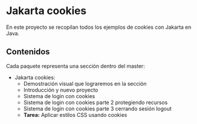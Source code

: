 # Jakarta cookies

En este proyecto se recopilan todos los ejemplos de cookies con Jakarta en Java.

## Contenidos

Cada paquete representa una sección dentro del master:

- Jakarta cookies:
  - Demostración visual que lograremos en la sección
  - Introducción y nuevo proyecto
  - Sistema de login con cookies
  - Sistema de login con cookies parte 2 protegiendo recursos
  - Sistema de login con cookies parte 3 cerrando sesión logout
  - **Tarea:** Aplicar estilos CSS usando cookies
